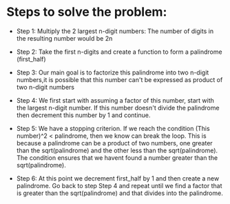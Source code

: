 # Steps to solve the problem:

* Step 1: Multiply the 2 largest n-digit numbers: The number of digits in the resulting number would be 2n

* Step 2: Take the first n-digits and create a function to form a palindrome (first_half)

* Step 3: Our main goal is to factorize this palindrome into two n-digit numbers,it is possible that this number can't be expressed as product of two n-digit numbers

* Step 4: We first start with assuming a factor of this number, start with the largest n-digit number. If this number doesn't divide the palindrome then decrement this number by 1 and continue.

* Step 5: We have a stopping criterion. If we reach the condition (This number)^2 < palindrome, then we know can break the loop. This is because a palindrome can be a product of two numbers, one greater than the sqrt(palindrome) and the other less than the sqrt(palindrome). The condition ensures that we havent found a number greater than the sqrt(palindrome).

* Step 6: At this point we decrement first_half by 1 and then create a new palindrome. Go back to step Step 4 and repeat until we find a factor that is greater than the sqrt(palindrome) and that divides into the palindrome. 


